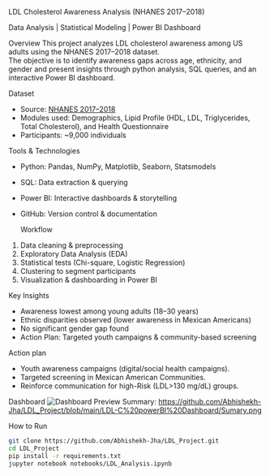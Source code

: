 LDL Cholesterol Awareness Analysis (NHANES 2017–2018)

Data Analysis |  Statistical Modeling |  Power BI Dashboard

 Overview
This project analyzes LDL cholesterol awareness among US adults using the NHANES 2017–2018 dataset.  
The objective is to identify awareness gaps across age, ethnicity, and gender and present insights through python analysis, SQL queries, and an interactive Power BI dashboard.

Dataset
- Source: [NHANES 2017–2018](https://wwwn.cdc.gov/nchs/nhanes/)  
- Modules used: Demographics, Lipid Profile (HDL, LDL, Triglycerides, Total Cholesterol), and Health Questionnaire  
- Participants: ~9,000 individuals  

 Tools & Technologies
- Python: Pandas, NumPy, Matplotlib, Seaborn, Statsmodels  
- SQL: Data extraction & querying  
- Power BI: Interactive dashboards & storytelling  
- GitHub: Version control & documentation  

  Workflow
1. Data cleaning & preprocessing  
2. Exploratory Data Analysis (EDA)  
3. Statistical tests (Chi-square, Logistic Regression)  
4. Clustering to segment participants  
5. Visualization & dashboarding in Power BI  

 Key Insights
- Awareness lowest among young adults (18–30 years)
- Ethnic disparities observed (lower awareness in Mexican Americans)  
- No significant gender gap found  
- Action Plan: Targeted youth campaigns & community-based screening

Action plan
- Youth awareness campaigns (digital/social health campaigns).
- Targeted screening in Mexican American Communities.
- Reinforce communication for high-Risk (LDL>130 mg/dL) groups.
  
 Dashboard
![Dashboard Preview](./dashboard/dashboard_preview.png)
 Summary: https://github.com/Abhishekh-Jha/LDL_Project/blob/main/LDL-C%20powerBI%20Dashboard/Sumary.png

 How to Run
```bash
git clone https://github.com/Abhishekh-Jha/LDL_Project.git
cd LDL_Project
pip install -r requirements.txt
jupyter notebook notebooks/LDL_Analysis.ipynb
